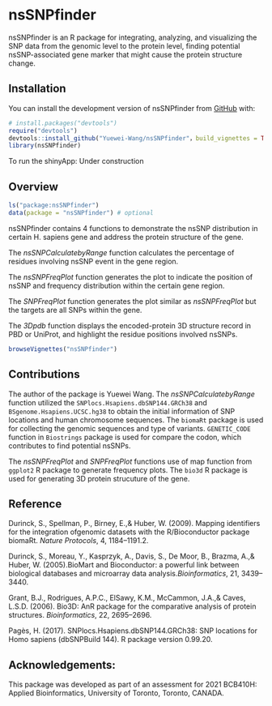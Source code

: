 
<!-- README.md is generated from README.Rmd. Please edit that file -->

# nsSNPfinder

<!-- badges: start -->
<!-- badges: end -->

nsSNPfinder is an R package for integrating, analyzing, and visualizing
the SNP data from the genomic level to the protein level, finding
potential nsSNP-associated gene marker that might cause the protein
structure change.

## Installation

You can install the development version of nsSNPfinder from
[GitHub](https://github.com/) with:

``` r
# install.packages("devtools")
require("devtools")
devtools::install_github("Yuewei-Wang/nsSNPfinder"，build_vignettes = TRUE)
library(nsSNPfinder)
```

To run the shinyApp: Under construction

## Overview

``` r
ls("package:nsSNPfinder")
data(package = "nsSNPfinder") # optional
```

nsSNPfinder contains 4 functions to demonstrate the nsSNP distribution
in certain H. sapiens gene and address the protein structure of the
gene.

The *nsSNPCalculatebyRange* function calculates the percentage of
residues involving nsSNP event in the gene region.

The *nsSNPFreqPlot* function generates the plot to indicate the position
of nsSNP and frequency distribution within the certain gene region.

The *SNPFreqPlot* function generates the plot similar as *nsSNPFreqPlot*
but the targets are all SNPs within the gene.

The *3Dpdb* function displays the encoded-protein 3D structure record in
PBD or UniProt, and highlight the residue positions involved nsSNPs.

``` r
browseVignettes("nsSNPfinder")
```

## Contributions

The author of the package is Yuewei Wang. The *nsSNPCalculatebyRange*
function utilized the `SNPlocs.Hsapiens.dbSNP144.GRCh38` and
`BSgenome.Hsapiens.UCSC.hg38` to obtain the initial information of SNP
locations and human chromosome sequences. The `biomaRt` package is used
for collecting the genomic sequences and type of variants.
`GENETIC_CODE` function in `Biostrings` package is used for compare the
codon, which contributes to find potential nsSNPs.

The *nsSNPFreqPlot* and *SNPFreqPlot* functions use of map function from
`ggplot2` R package to generate frequency plots. The `bio3d` R package
is used for generating 3D protein strucuture of the gene.

## Reference

Durinck, S., Spellman, P., Birney, E.,& Huber, W. (2009). Mapping
identifiers for the integration ofgenomic datasets with the
R/Bioconductor package biomaRt. *Nature Protocols*, 4, 1184–1191.2.

Durinck, S., Moreau, Y., Kasprzyk, A., Davis, S., De Moor, B., Brazma,
A.,& Huber, W. (2005).BioMart and Bioconductor: a powerful link between
biological databases and microarray data analysis.*Bioinformatics*, 21,
3439–3440.

Grant, B.J., Rodrigues, A.P.C., ElSawy, K.M., McCammon, J.A.,& Caves,
L.S.D. (2006). Bio3D: AnR package for the comparative analysis of
protein structures. *Bioinformatics*, 22, 2695–2696.

Pagès, H. (2017). SNPlocs.Hsapiens.dbSNP144.GRCh38: SNP locations for
Homo sapiens (dbSNPBuild 144). R package version 0.99.20.

## Acknowledgements:

This package was developed as part of an assessment for 2021 BCB410H:
Applied Bioinformatics, University of Toronto, Toronto, CANADA.
